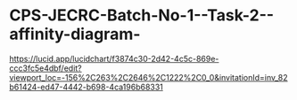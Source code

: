 # CPS-JECRC-Batch-No-1--Task-2--affinity-diagram-
https://lucid.app/lucidchart/f3874c30-2d42-4c5c-869e-ccc3fc5e4dbf/edit?viewport_loc=-156%2C263%2C2646%2C1222%2C0_0&invitationId=inv_82b61424-ed47-4442-b698-4ca196b68331
